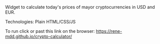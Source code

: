 Widget to calculate today's prices of mayor cryptocurrencies in USD and EUR.

Technologies: Plain HTML/CSS/JS

To run click or past this link on the browser: https://rene-mdd.github.io/crypto-calculator/
